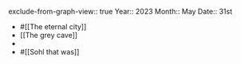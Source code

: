 exclude-from-graph-view:: true
Year:: 2023
Month:: May
Date:: 31st

- #[[The eternal city]]
- [[The grey cave]]
-
- #[[Sohl that was]]